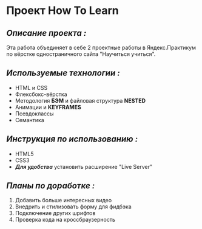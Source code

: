 # **Проект How To Learn**
## *Описание проекта :* 
Эта работа объединяет в себе 2 проектные работы в Яндекс.Практикум по вёрстке одностраничного сайта "Научиться учиться".
## *Используемые технологии :*
* HTML и CSS
* Флексбокс-вёрстка
* Методология **БЭМ** и файловая структура **NESTED**
* Анимации и **KEYFRAMES** 
* Псевдоклассы
* Семантика 
## *Инструкция по использованию :*
* HTML5
* CSS3
* **_Для удобства_** установить расширение "Live Server"
## *Планы по доработке :*
1. Добавить больше интересных видео
2. Внедрить и стилизовать форму для фидбэка
3. Подключение других шрифтов
4. Проверка кода на кроссбраузерность


